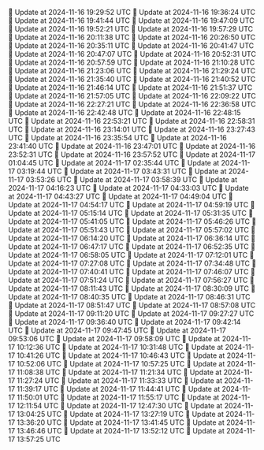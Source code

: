 🔄 Update at 2024-11-16 19:29:52 UTC
🔄 Update at 2024-11-16 19:36:24 UTC
🔄 Update at 2024-11-16 19:41:44 UTC
🔄 Update at 2024-11-16 19:47:09 UTC
🔄 Update at 2024-11-16 19:52:21 UTC
🔄 Update at 2024-11-16 19:57:29 UTC
🔄 Update at 2024-11-16 20:11:38 UTC
🔄 Update at 2024-11-16 20:26:50 UTC
🔄 Update at 2024-11-16 20:35:11 UTC
🔄 Update at 2024-11-16 20:41:47 UTC
🔄 Update at 2024-11-16 20:47:07 UTC
🔄 Update at 2024-11-16 20:52:31 UTC
🔄 Update at 2024-11-16 20:57:59 UTC
🔄 Update at 2024-11-16 21:10:28 UTC
🔄 Update at 2024-11-16 21:23:06 UTC
🔄 Update at 2024-11-16 21:29:24 UTC
🔄 Update at 2024-11-16 21:35:40 UTC
🔄 Update at 2024-11-16 21:40:52 UTC
🔄 Update at 2024-11-16 21:46:14 UTC
🔄 Update at 2024-11-16 21:51:37 UTC
🔄 Update at 2024-11-16 21:57:05 UTC
🔄 Update at 2024-11-16 22:09:22 UTC
🔄 Update at 2024-11-16 22:27:21 UTC
🔄 Update at 2024-11-16 22:36:58 UTC
🔄 Update at 2024-11-16 22:42:48 UTC
🔄 Update at 2024-11-16 22:48:15 UTC
🔄 Update at 2024-11-16 22:53:21 UTC
🔄 Update at 2024-11-16 22:58:31 UTC
🔄 Update at 2024-11-16 23:14:01 UTC
🔄 Update at 2024-11-16 23:27:43 UTC
🔄 Update at 2024-11-16 23:35:54 UTC
🔄 Update at 2024-11-16 23:41:40 UTC
🔄 Update at 2024-11-16 23:47:01 UTC
🔄 Update at 2024-11-16 23:52:31 UTC
🔄 Update at 2024-11-16 23:57:52 UTC
🔄 Update at 2024-11-17 01:04:45 UTC
🔄 Update at 2024-11-17 02:35:44 UTC
🔄 Update at 2024-11-17 03:19:44 UTC
🔄 Update at 2024-11-17 03:43:31 UTC
🔄 Update at 2024-11-17 03:53:26 UTC
🔄 Update at 2024-11-17 03:58:39 UTC
🔄 Update at 2024-11-17 04:16:23 UTC
🔄 Update at 2024-11-17 04:33:03 UTC
🔄 Update at 2024-11-17 04:43:27 UTC
🔄 Update at 2024-11-17 04:49:04 UTC
🔄 Update at 2024-11-17 04:54:17 UTC
🔄 Update at 2024-11-17 04:59:19 UTC
🔄 Update at 2024-11-17 05:15:14 UTC
🔄 Update at 2024-11-17 05:31:35 UTC
🔄 Update at 2024-11-17 05:41:05 UTC
🔄 Update at 2024-11-17 05:46:26 UTC
🔄 Update at 2024-11-17 05:51:43 UTC
🔄 Update at 2024-11-17 05:57:02 UTC
🔄 Update at 2024-11-17 06:14:20 UTC
🔄 Update at 2024-11-17 06:36:14 UTC
🔄 Update at 2024-11-17 06:47:17 UTC
🔄 Update at 2024-11-17 06:52:35 UTC
🔄 Update at 2024-11-17 06:58:05 UTC
🔄 Update at 2024-11-17 07:12:01 UTC
🔄 Update at 2024-11-17 07:27:08 UTC
🔄 Update at 2024-11-17 07:34:48 UTC
🔄 Update at 2024-11-17 07:40:41 UTC
🔄 Update at 2024-11-17 07:46:07 UTC
🔄 Update at 2024-11-17 07:51:24 UTC
🔄 Update at 2024-11-17 07:56:27 UTC
🔄 Update at 2024-11-17 08:11:43 UTC
🔄 Update at 2024-11-17 08:30:09 UTC
🔄 Update at 2024-11-17 08:40:35 UTC
🔄 Update at 2024-11-17 08:46:31 UTC
🔄 Update at 2024-11-17 08:51:47 UTC
🔄 Update at 2024-11-17 08:57:08 UTC
🔄 Update at 2024-11-17 09:11:20 UTC
🔄 Update at 2024-11-17 09:27:27 UTC
🔄 Update at 2024-11-17 09:36:40 UTC
🔄 Update at 2024-11-17 09:42:14 UTC
🔄 Update at 2024-11-17 09:47:45 UTC
🔄 Update at 2024-11-17 09:53:06 UTC
🔄 Update at 2024-11-17 09:58:09 UTC
🔄 Update at 2024-11-17 10:12:36 UTC
🔄 Update at 2024-11-17 10:31:48 UTC
🔄 Update at 2024-11-17 10:41:26 UTC
🔄 Update at 2024-11-17 10:46:43 UTC
🔄 Update at 2024-11-17 10:52:06 UTC
🔄 Update at 2024-11-17 10:57:25 UTC
🔄 Update at 2024-11-17 11:08:38 UTC
🔄 Update at 2024-11-17 11:21:34 UTC
🔄 Update at 2024-11-17 11:27:24 UTC
🔄 Update at 2024-11-17 11:33:33 UTC
🔄 Update at 2024-11-17 11:39:17 UTC
🔄 Update at 2024-11-17 11:44:41 UTC
🔄 Update at 2024-11-17 11:50:01 UTC
🔄 Update at 2024-11-17 11:55:17 UTC
🔄 Update at 2024-11-17 12:11:54 UTC
🔄 Update at 2024-11-17 12:47:30 UTC
🔄 Update at 2024-11-17 13:04:25 UTC
🔄 Update at 2024-11-17 13:27:19 UTC
🔄 Update at 2024-11-17 13:36:20 UTC
🔄 Update at 2024-11-17 13:41:45 UTC
🔄 Update at 2024-11-17 13:46:46 UTC
🔄 Update at 2024-11-17 13:52:12 UTC
🔄 Update at 2024-11-17 13:57:25 UTC
